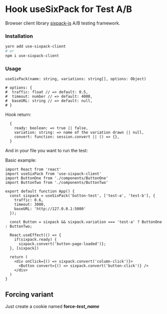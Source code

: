 # Hook useSixPack for Test A/B

Browser client library [sixpack-js](https://github.com/sixpack/sixpack-js) A/B testing framework.

### Installation

```bash
yarn add use-sixpack-client
# or
npm i use-sixpack-client
```

### Usage

``` useSixPack
useSixPack(name: string, variations: string[], options: Object)

# options: {
#  traffic: float // => default: 0.5,
#  timeout: number // => default: 4000,
#  baseURL: string // => default: null,
# }
```

Hook return:

``` return
  {
    ready: boolean: => true || false,
    variation: string: => name of the variation drawn || null,
    convert: function: session.convert || () => {},
  }
```

And in your file you want to run the test:

Basic example:
``` basic example
import React from 'react'
import useSixPack from 'use-sixpack-client'
import ButtonOne from './components/ButtonOne'
import ButtonTwo from './components/ButtonTwo'

export default function App() {
  const sixpack = useSixPack('button-test', ['test-a', 'test-b'], {
    traffic: 0.6,
    timeout: 3000,
    baseURL: 'http://127.0.0.1:5000'
  });
  
  const Button = sixpack && sixpack.variation === 'test-a' ? ButtonOne  : ButtonTwo;

  React.useEffect(() => {
    if(sixpack.ready) {
      sixpack.convert('button-page-loaded')};
  }, [sixpack])

  return (
    <div onClick={() => sixpack.convert('column-click')}>
      <Button convert={() => sixpack.convert('button-click')} />
    </div>
  )
}
```

## Forcing variant

Just create a cookie named **force-*test_name***
